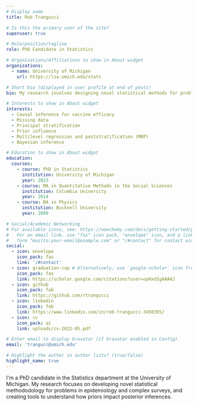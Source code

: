 ```yaml
---
# Display name
title: Rob Trangucci

# Is this the primary user of the site?
superuser: true

# Role/position/tagline
role: PhD Candidate in Statistics

# Organizations/Affiliations to show in About widget
organizations:
  - name: University of Michigan
    url: https://lsa.umich.edu/stats

# Short bio (displayed in user profile at end of posts)
bio: My research involves designing novel statistical methods for problems in epidemiology.

# Interests to show in About widget
interests:
  - Causal inference for vaccine efficacy
  - Missing data
  - Principal stratification
  - Prior influence
  - Multilevel regression and poststratification (MRP)
  - Bayesian inference

# Education to show in About widget
education:
  courses:
    - course: PhD in Statistics
      institution: University of Michigan
      year: 2023
    - course: MA in Quantitative Methods in the Social Sciences
      institution: Columbia University
      year: 2014
    - course: BA in Physics
      institution: Bucknell University
      year: 2009

# Social/Academic Networking
# For available icons, see: https://wowchemy.com/docs/getting-started/page-builder/#icons
#   For an email link, use "fas" icon pack, "envelope" icon, and a link in the
#   form "mailto:your-email@example.com" or "/#contact" for contact widget.
social:
  - icon: envelope
    icon_pack: fas
    link: '/#contact'
  - icon: graduation-cap # Alternatively, use `google-scholar` icon from `ai` icon pack
    icon_pack: fas
    link: https://scholar.google.com/citations?user=opHxdIgAAAAJ
  - icon: github
    icon_pack: fab
    link: https://github.com/rtrangucci
  - icon: linkedin
    icon_pack: fab
    link: https://www.linkedin.com/in/rob-trangucci-3498395/
  - icon: cv
    icon_pack: ai
    link: uploads/cv-2022-05.pdf

# Enter email to display Gravatar (if Gravatar enabled in Config)
email: 'trangucc@umich.edu'

# Highlight the author in author lists? (true/false)
highlight_name: true
---
```


I'm a PhD candidate in the Statistics department at the University of Michigan. My research focuses on developing novel statistical methododology for problems in epidemiology and complex surveys, and creating tools to understand how priors impact posterior inferences.
